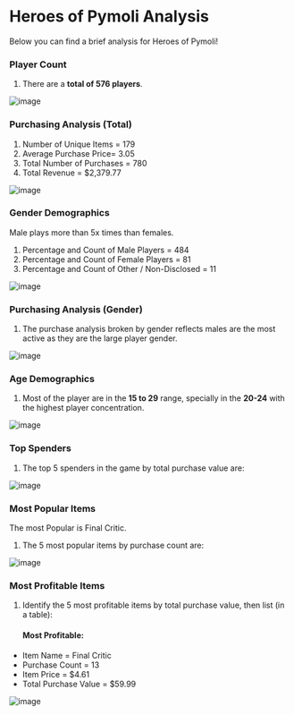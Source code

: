 # Heroes of Pymoli Analysis


Below you can find a brief analysis for Heroes of Pymoli!


### Player Count

1. There are a **total of 576 players**.

![image](https://user-images.githubusercontent.com/80076539/130152107-9e2fa6ec-b1a2-4380-ae80-7f268ff06aa5.png)

### Purchasing Analysis (Total)

1. Number of Unique Items = 179
2. Average Purchase Price= 3.05
3. Total Number of Purchases = 780
4. Total Revenue = $2,379.77

![image](https://user-images.githubusercontent.com/80076539/130152161-c46157fe-d002-4d57-af90-4f006ff7aace.png)


### Gender Demographics

Male plays more than 5x times than females.

1. Percentage and Count of Male Players = 484
2. Percentage and Count of Female Players = 81
3. Percentage and Count of Other / Non-Disclosed = 11

![image](https://user-images.githubusercontent.com/80076539/130152778-0b66d812-101c-4229-8605-93a3fe4c7532.png)


### Purchasing Analysis (Gender)

1. The purchase analysis broken by gender reflects males are the most active as they are the large player gender.

![image](https://user-images.githubusercontent.com/80076539/130152894-16bc046f-e1c1-4ab3-8b42-d8193775ad79.png)


### Age Demographics

1. Most of the player are in the **15 to 29** range, specially in the **20-24** with the highest player concentration.

![image](https://user-images.githubusercontent.com/80076539/130153069-15a645b5-85fa-47a6-a4a1-644f3245dc6e.png)


### Top Spenders

1. The top 5 spenders in the game by total purchase value are:

![image](https://user-images.githubusercontent.com/80076539/130153295-afdca891-a56b-4dbc-8642-43363b5e5927.png)


### Most Popular Items

The most Popular is Final Critic.

1. The 5 most popular items by purchase count are:

![image](https://user-images.githubusercontent.com/80076539/130153420-f925a813-5d6b-4f25-9192-75861fa5b0ac.png)


### Most Profitable Items

1. Identify the 5 most profitable items by total purchase value, then list (in a table):
   
   #### Most Profitable:
  * Item Name = Final Critic
  * Purchase Count = 13	
  * Item Price = $4.61
  * Total Purchase Value = $59.99

![image](https://user-images.githubusercontent.com/80076539/130153589-8f127d4d-df79-44d8-bcb3-b0a6e106fab6.png)
